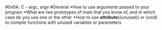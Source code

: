 #0x0A. C - argc, argv
#General
*How to use arguments passed to your program
*What are two prototypes of main that you know of, and in which case do you use one or the other
*How to use __attribute__((unused)) or (void) to compile functions with unused variables or parameters
